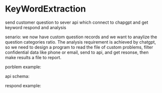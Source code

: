 # KeyWordExtraction
send customer question to sever api which connect to chapgpt and get keyword respond and analysis

senario: we now have custom question records and we want to anaylize the question categories ratio. The analysis requirement is achieved by chatgpt, so we need to design a program to read the file of custom problems, filter confidential data like phone or email, send to api, and get resonse, then make results a file to report.

porblem example: 


api schema: 


respond example:
